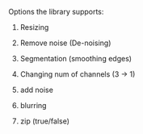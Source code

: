 Options the library supports:

1. Resizing

2. Remove noise (De-noising)

3. Segmentation (smoothing edges)

4. Changing num of channels (3 -> 1)

5. add noise

6. blurring

7. zip (true/false)
 